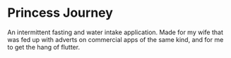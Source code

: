 # Princess Journey

An intermittent fasting and water intake application.
Made for my wife that was fed up with adverts on commercial apps of the same kind, and for me to get the hang of flutter.
